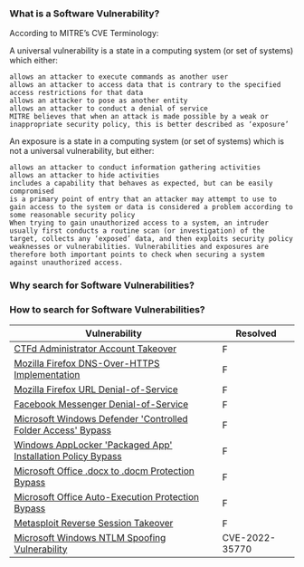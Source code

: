 <h3>What is a Software Vulnerability?</h3>

According to MITRE’s CVE Terminology:

A universal vulnerability is a state in a computing system (or set of systems) which either:

    allows an attacker to execute commands as another user
    allows an attacker to access data that is contrary to the specified access restrictions for that data
    allows an attacker to pose as another entity
    allows an attacker to conduct a denial of service
    MITRE believes that when an attack is made possible by a weak or inappropriate security policy, this is better described as ‘exposure’

An exposure is a state in a computing system (or set of systems) which is not a universal vulnerability, but either:

    allows an attacker to conduct information gathering activities
    allows an attacker to hide activities
    includes a capability that behaves as expected, but can be easily compromised
    is a primary point of entry that an attacker may attempt to use to gain access to the system or data is considered a problem according to some reasonable security policy
    When trying to gain unauthorized access to a system, an intruder usually first conducts a routine scan (or investigation) of the target, collects any ‘exposed’ data, and then exploits security policy weaknesses or vulnerabilities. Vulnerabilities and exposures are therefore both important points to check when securing a system against unauthorized access.


<h3>Why search for Software Vulnerabilities?</h3>


<h3>How to search for Software Vulnerabilities?</h3>


Vulnerability | Resolved
------------ | ---------------- |
[CTFd Administrator Account Takeover](../Reports/CTFd%202.1.5%20Administrator%20Account%20Takeover.md) | <img src="https://upload.wikimedia.org/wikipedia/commons/8/8f/Flat_cross_icon.svg" alt="FeatureDisabled" width="17px"/>
[Mozilla Firefox DNS-Over-HTTPS Implementation](../Reports/Mozilla%20Firefox%20DoH%20Implementation.md) | <img src="https://upload.wikimedia.org/wikipedia/commons/7/73/Flat_tick_icon.svg" alt="FeatureEnabled" width="17px"/>
[Mozilla Firefox URL Denial-of-Service](../Reports/Mozilla%20Firefox%2072%20Denial%20of%20Service.md) | <img src="https://upload.wikimedia.org/wikipedia/commons/7/73/Flat_tick_icon.svg" alt="FeatureEnabled" width="17px"/>
[Facebook Messenger Denial-of-Service](../Reports/Facebook%20Messenger%20Remote%20Denial%20of%20Service.md) | <img src="https://upload.wikimedia.org/wikipedia/commons/7/73/Flat_tick_icon.svg" alt="FeatureEnabled" width="17px"/>
[Microsoft Windows Defender 'Controlled Folder Access' Bypass](../Reports/Microsoft%20Windows%20Defender%20Ransomware%20Protection%20'Controlled%20Folder%20Access'%20bypass.md) | <img src="https://upload.wikimedia.org/wikipedia/commons/8/8f/Flat_cross_icon.svg" alt="FeatureDisabled" width="17px"/>
[Windows AppLocker 'Packaged App' Installation Policy Bypass](../Reports/Microsoft%20Windows%20AppLocker%20Policy%20Bypass.md) | <img src="https://upload.wikimedia.org/wikipedia/commons/8/8f/Flat_cross_icon.svg" alt="FeatureDisabled" width="17px"/>
[Microsoft Office .docx to .docm Protection Bypass](../Reports/Microsoft%20Office%20.docx%20to%20.docm%20Protection%20Bypass.md) | <img src="https://upload.wikimedia.org/wikipedia/commons/8/8f/Flat_cross_icon.svg" alt="FeatureDisabled" width="17px"/>
[Microsoft Office Auto-Execution Protection Bypass](../Reports/Microsoft%20Office%20Execution%20Protection%20Bypass.md) | <img src="https://upload.wikimedia.org/wikipedia/commons/8/8f/Flat_cross_icon.svg" alt="FeatureDisabled" width="17px"/>
[Metasploit Reverse Session Takeover](../Reports/Metasploit%20Reverse%20Session%20Takeover.md) | <img src="https://upload.wikimedia.org/wikipedia/commons/8/8f/Flat_cross_icon.svg" alt="FeatureDisabled" width="17px"/>
[Microsoft Windows NTLM Spoofing Vulnerability](https://msrc.microsoft.com/update-guide/vulnerability/CVE-2022-35770) | CVE-2022-35770
